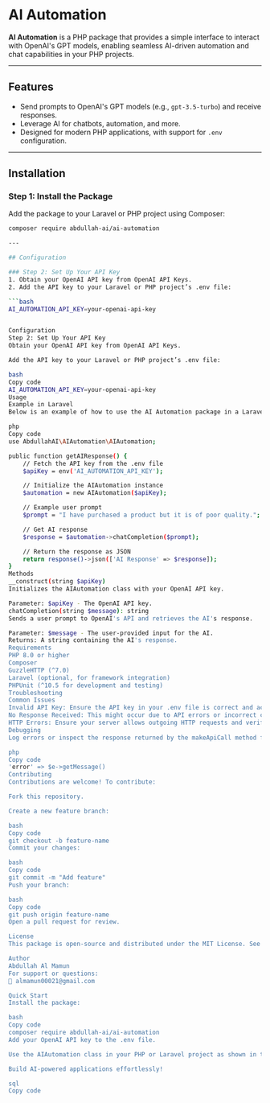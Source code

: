 # AI Automation

**AI Automation** is a PHP package that provides a simple interface to interact with OpenAI's GPT models, enabling seamless AI-driven automation and chat capabilities in your PHP projects.

---

## Features
- Send prompts to OpenAI's GPT models (e.g., `gpt-3.5-turbo`) and receive responses.
- Leverage AI for chatbots, automation, and more.
- Designed for modern PHP applications, with support for `.env` configuration.

---

## Installation

### Step 1: Install the Package
Add the package to your Laravel or PHP project using Composer:
```bash
composer require abdullah-ai/ai-automation

---

## Configuration

### Step 2: Set Up Your API Key
1. Obtain your OpenAI API key from OpenAI API Keys.
2. Add the API key to your Laravel or PHP project’s .env file:

```bash
AI_AUTOMATION_API_KEY=your-openai-api-key


Configuration
Step 2: Set Up Your API Key
Obtain your OpenAI API key from OpenAI API Keys.

Add the API key to your Laravel or PHP project’s .env file:

bash
Copy code
AI_AUTOMATION_API_KEY=your-openai-api-key
Usage
Example in Laravel
Below is an example of how to use the AI Automation package in a Laravel project:

php
Copy code
use AbdullahAI\AIAutomation\AIAutomation;

public function getAIResponse() {
    // Fetch the API key from the .env file
    $apiKey = env('AI_AUTOMATION_API_KEY');

    // Initialize the AIAutomation instance
    $automation = new AIAutomation($apiKey);

    // Example user prompt
    $prompt = "I have purchased a product but it is of poor quality.";

    // Get AI response
    $response = $automation->chatCompletion($prompt);

    // Return the response as JSON
    return response()->json(['AI Response' => $response]);
}
Methods
__construct(string $apiKey)
Initializes the AIAutomation class with your OpenAI API key.

Parameter: $apiKey - The OpenAI API key.
chatCompletion(string $message): string
Sends a user prompt to OpenAI's API and retrieves the AI's response.

Parameter: $message - The user-provided input for the AI.
Returns: A string containing the AI's response.
Requirements
PHP 8.0 or higher
Composer
GuzzleHTTP (^7.0)
Laravel (optional, for framework integration)
PHPUnit (^10.5 for development and testing)
Troubleshooting
Common Issues
Invalid API Key: Ensure the API key in your .env file is correct and active.
No Response Received: This might occur due to API errors or incorrect configurations.
HTTP Errors: Ensure your server allows outgoing HTTP requests and verify the OpenAI API endpoint.
Debugging
Log errors or inspect the response returned by the makeApiCall method for more details:

php
Copy code
'error' => $e->getMessage()
Contributing
Contributions are welcome! To contribute:

Fork this repository.

Create a new feature branch:

bash
Copy code
git checkout -b feature-name
Commit your changes:

bash
Copy code
git commit -m "Add feature"
Push your branch:

bash
Copy code
git push origin feature-name
Open a pull request for review.

License
This package is open-source and distributed under the MIT License. See the LICENSE file for details.

Author
Abdullah Al Mamun
For support or questions:
📧 almamun00021@gmail.com

Quick Start
Install the package:

bash
Copy code
composer require abdullah-ai/ai-automation
Add your OpenAI API key to the .env file.

Use the AIAutomation class in your PHP or Laravel project as shown in the Usage section.

Build AI-powered applications effortlessly!

sql
Copy code


